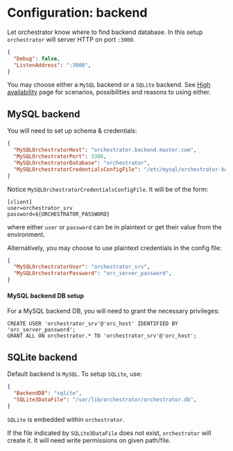 # Configuration: backend

Let orchestrator know where to find backend database. In this setup `orchestrator` will server HTTP on port `:3000`.

```json
{
  "Debug": false,
  "ListenAddress": ":3000",
}
```

You may choose either a `MySQL` backend or a `SQLite` backend. See [High availability](high-availability.md) page for scenarios, possibilities and reasons to using either.

## MySQL backend

You will need to set up schema & credentials:

```json
{
  "MySQLOrchestratorHost": "orchestrator.backend.master.com",
  "MySQLOrchestratorPort": 3306,
  "MySQLOrchestratorDatabase": "orchestrator",
  "MySQLOrchestratorCredentialsConfigFile": "/etc/mysql/orchestrator-backend.cnf",
}
```

Notice `MySQLOrchestratorCredentialsConfigFile`. It will be of the form:
```
[client]
user=orchestrator_srv
password=${ORCHESTRATOR_PASSWORD}
```

where either `user` or `password` can be in plaintext or get their value from the environment.


Alternatively, you may choose to use plaintext credentials in the config file:

```json
{
  "MySQLOrchestratorUser": "orchestrator_srv",
  "MySQLOrchestratorPassword": "orc_server_password",
}
```

#### MySQL backend DB setup

For a MySQL backend DB, you will need to grant the necessary privileges:

```
CREATE USER 'orchestrator_srv'@'orc_host' IDENTIFIED BY 'orc_server_password';
GRANT ALL ON orchestrator.* TO 'orchestrator_srv'@'orc_host';
```

## SQLite backend

Default backend is `MySQL`. To setup `SQLite`, use:

```json
{
  "BackendDB": "sqlite",
  "SQLite3DataFile": "/var/lib/orchestrator/orchestrator.db",  
}
```

`SQLite` is embedded within `orchestrator`.

If the file indicated by `SQLite3DataFile` does not exist, `orchestrator` will create it. It will need write permissions on given path/file.
